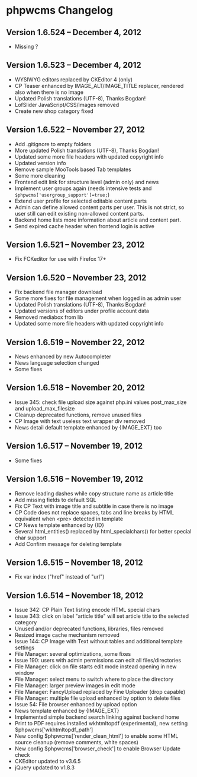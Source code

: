 phpwcms Changelog
=================

Version 1.6.524 – December 4, 2012
----------------------------------

- Missing ?


Version 1.6.523 – December 4, 2012
----------------------------------

- WYSIWYG editors replaced by CKEditor 4 (only)
- CP Teaser enhanced by IMAGE_ALT/IMAGE_TITLE replacer, rendered also when there is no image
- Updated Polish translations (UTF-8), Thanks Bogdan!
- LofSlider JavaScript/CSS/images removed
- Create new shop category fixed


Version 1.6.522 – November 27, 2012
-----------------------------------

- Add .gitignore to empty folders
- More updated Polish translations (UTF-8), Thanks Bogdan!
- Updated some more file headers with updated copyright info
- Updated version info
- Remove sample MooTools based Tab templates
- Some more cleaning
- Frontend edit link for structure level (admin only) and news
- Implement user groups again (needs intensive tests and `$phpwcms['usergroup_support']=true;`)
- Extend user profile for selected editable content parts
- Admin can define allowed content parts per user. This is not strict, so user still can edit existing non-allowed content parts.
- Backend home lists more information about article and content part.
- Send expired cache header when frontend login is active


Version 1.6.521 – November 23, 2012
-----------------------------------

- Fix FCKeditor for use with Firefox 17+


Version 1.6.520 – November 23, 2012
-----------------------------------

- Fix backend file manager download
- Some more fixes for file management when logged in as admin user
- Updated Polish translations (UTF-8), Thanks Bogdan!
- Updated versions of editors under profile account data
- Removed mediabox from lib
- Updated some more file headers with updated copyright info


Version 1.6.519 – November 22, 2012
-----------------------------------

- News enhanced by new Autocompleter
- News language selection changed
- Some fixes


Version 1.6.518 – November 20, 2012
-----------------------------------

- Issue 345: check file upload size against php.ini values post_max_size and upload_max_filesize
- Cleanup deprecated functions, remove unused files
- CP Image with text useless text wrapper div removed
- News detail default template enhanced by {IMAGE_EXT} too


Version 1.6.517 – November 19, 2012
-----------------------------------

- Some fixes


Version 1.6.516 – November 19, 2012
-----------------------------------

- Remove leading dashes while copy structure name as article title
- Add missing fields to default SQL
- Fix CP Text with image title and subtitle in case there is no image
- CP Code does not replace spaces, tabs and line breaks by HTML equivalent when \<pre\> detected in template
- CP News template enhanced by {ID}
- Several html_entities() replaced by html_specialchars() for better special char support
- Add Confirm message for deleting template


Version 1.6.515 – November 18, 2012
-----------------------------------

- Fix var index ("href" instead of "url")


Version 1.6.514 – November 18, 2012
-----------------------------------

- Issue 342: CP Plain Text listing encode HTML special chars
- Issue 343: click on label "article title" will set article title to the selected category
- Unused and/or deprecated functions, libraries, files removed
- Resized image cache mechanism removed
- Issue 144: CP Image with Text without tables and additional template settings
- File Manager: several optimizations, some fixes
- Issue 190: users with admin permissions can edit all files/directories
- File Manager: click on file starts edit mode instead opening in new window
- File Manager: select menu to switch where to place the directory
- File Manager: larger preview images in edit mode
- File Manager: FancyUpload replaced by Fine Uploader (drop capable)
- File Manager: multiple file upload enhanced by option to delete files
- Issue 54: File browser enhanced by upload option
- News template enhanced by {IMAGE_EXT}
- Implemented simple backend search linking against backend home
- Print to PDF requires installed wkhtmltopdf (experimental), new setting $phpwcms['wkhtmltopdf_path']
- New config $phpwcms['render_clean_html'] to enable some HTML source cleanup (remove comments, white spaces)
- New config $phpwcms['browser_check'] to enable Browser Update check
- CKEditor updated to v3.6.5
- jQuery updated to v1.8.3